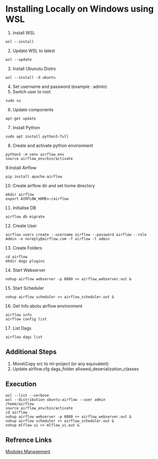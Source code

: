 # Installing Locally on Windows using WSL

1. Install WSL
```
wsl --install
```   
2. Update WSL to latest
```
wsl --update
```   
3. Install Ubunutu Distro
```
wsl --install -d ubuntu
```   
4. Set username and password (example : admin)
5. Switch user to root
```
sudo su
```
6. Update components
```
apt-get update
```
7. Install Python
```
sudo apt install python3-full
```
8. Create and activate python environment
```
python3 -m venv airflow_env
source airflow_env/bin/activate
```
9.Install Airflow
```
pip install apache-airflow
```
10. Create airflow dir and set home directory
```
mkdir airflow
export AIRFLOW_HOME=~/airflow
```
11. Initialise DB
```
airflow db migrate
```
12. Create User
```
airflow users create --username airflow --password airflow --role Admin -e noreply@airflow.com -f airflow -l admin
```
13. Create Folders
```
cd airflow
mkdir dags plugins
```
14. Start Webserver
```
nohup airflow webserver -p 8080 >> airflow_webserver.out &
```
15. Start Scheduler
```
nohup airflow scheduler >> airflow_scheduler.out &
```
16. Get Info abotu airflow environment
```
airflow info
airflow config list
```
17. List Dags
```
airflow dags list
```

## Additional Steps

1. Move\Copy src to ml-project (or any equivalent)
2. Update airflow.cfg
   dags_folder
   allowed_deserialization_classes

## Execution
```
wsl --list --verbose
wsl --distribution ubuntu-airflow --user admin
/home/airflow
source airflow_env/bin/activate
cd airflow
nohup airflow webserver -p 8080 >> airflow_webserver.out &
nohup airflow scheduler >> airflow_scheduler.out &
nohup mlflow ui >> mlflow_ui.out &
```

## Refrence Links 
[Modules Management](https://airflow.apache.org/docs/apache-airflow/stable/administration-and-deployment/modules_management.html)

